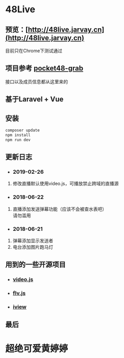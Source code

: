 # 48Live

## 预览：[http://48live.jarvay.cn](http://48live.jarvay.cn)
   目前只在Chrome下测试通过

## 项目参考 [pocket48-grab](https://github.com/xsaiting/pocket48-grab/)
   接口以及成员信息都从这里来的

## 基于Laravel + Vue

## 安装

```bash
composer update
npm install
npm run dev
```

## 更新日志
- ### 2019-02-26
1. 修改直播默认使用video.js，可播放禁止跨域的直播源

- ### 2018-06-22
1. 直播添加发送弹幕功能（应该不会被查水表吧）  
   请勿滥用

- ### 2018-06-21
1. 弹幕添加显示发送者
2. 电台添加图片跑马灯



## 用到的一些开源项目
* ### [video.js](https://github.com/videojs/video.js)
* ### [flv.js](https://github.com/Bilibili/flv.js)
* ### [iview](https://github.com/iview/iview)

## 最后
# 超绝可爱黄婷婷
